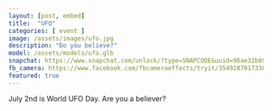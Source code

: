```yaml
---
layout: [post, embed]
title:  "UFO"
categories: [ event ]
image: /assets/images/ufo.jpg
description: "Do you believe?"
model: /assets/models/ufo.glb
snapchat: https://www.snapchat.com/unlock/?type=SNAPCODE&uuid=96ae32b694d7404a858e5fca006a3295&metadata=01
fb_camera: https://www.facebook.com/fbcameraeffects/tryit/354928701733836/
featured: true
---
```


July 2nd is World UFO Day. Are you a believer?
